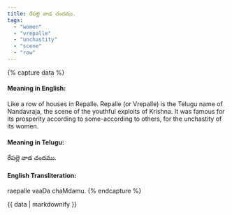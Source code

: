 ```yaml
---
title: రేపల్లె వాడ చందము.
tags:
  - "women"
  - "vrepalle"
  - "unchastity"
  - "scene"
  - "row"
---
```


{% capture data %}
#### Meaning in English:
Like a row of houses in Repalle.
Repalle (or Vrepalle) is the Telugu name of Nandavraja, the scene of the youthful exploits of Krishna.
It was famous for its prosperity according to some-according to others, for the unchastity of its women.

#### Meaning in Telugu:
రేపల్లె వాడ చందము.

#### English Transliteration:
raepalle vaaDa chaMdamu.
{% endcapture %}

{{ data | markdownify }}

